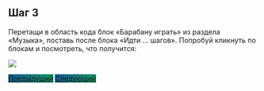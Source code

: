 ## Шаг 3

Перетащи в область кода блок «Барабану играть» из раздела «Музыка», поставь после блока «Идти ... шагов». Попробуй кликнуть по блокам и посмотреть, что получится:

<img src="/scratchtutorial/gifs/3.gif">

<a href="/scratchtutorial/2.html" class="btn" style="background-color: #159957; background-image: linear-gradient(120deg, #155799, #159957);">Предыдущий</a> <a href="/scratchtutorial/4.html" class="btn" style="background-color: #159957; background-image: linear-gradient(120deg, #155799, #159957);">Следующий</a>
